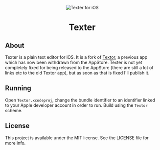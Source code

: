 <p align="center">
<img src="readme-resources/hero.png" alt="Texter for iOS">
</p>

<h1 align="center">Texter</h1>

<p align="center">
<!--<a href="https://itunes.apple.com/app/textor/id1330406995?mt=8&at=1010lII4"><img src="readme-resources/app_store_badge.svg" alt="Download on the App Store"/></a>
</p>

<p align="center">
<a href="https://developer.apple.com/swift/"><img src="https://img.shields.io/badge/Swift-4.1-orange.svg?style=flat" alt="Swift"/></a>

<img src="https://img.shields.io/badge/Platform-iOS%2011.0+-lightgrey.svg" alt="Platform: iOS">
<a href="https://travis-ci.org/louisdh/textor"><img src="https://travis-ci.org/louisdh/textor.svg?branch=master" alt="Build Status"/></a>
<br>
<a href="http://twitter.com/LouisDhauwe"><img src="https://img.shields.io/badge/Twitter-@LouisDhauwe-blue.svg?style=flat" alt="Twitter"/></a>
<a href="https://paypal.me/louisdhauwe"><img src="https://img.shields.io/badge/Donate-PayPal-green.svg?style=flat" alt="Donate via PayPal"/></a>-->
</p>

## About
Texter is a plain text editor for iOS. It is a fork of <a href="https://github.com/louisdh/textor">Textor</a>, a previous app which has now been withdrawn from the AppStore. Texter is not yet completely fixed for being released to the AppStore (there are still a lot of links etc to the old Textor app), but as soon as that is fixed I'll publish it.

## Running
Open `Textor.xcodeproj`, change the bundle identifier to an identifier linked to your Apple developer account in order to run. Build using the `Textor` scheme. 

## License

This project is available under the MIT license. See the LICENSE file for more info.
